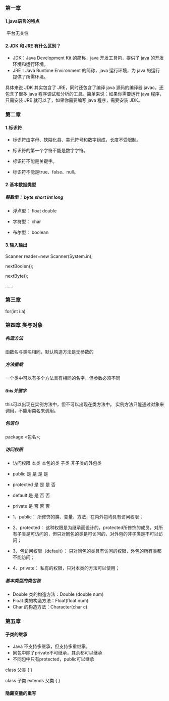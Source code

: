 ### 第一章

#### 1.java语言的特点

​	平台无关性

#### 2.JDK 和 JRE 有什么区别？

- JDK：Java Development Kit 的简称，java 开发工具包，提供了 java 的开发环境和运行环境。
- JRE：Java Runtime Environment 的简称，java 运行环境，为 java 的运行提供了所需环境。

具体来说 JDK 其实包含了 JRE，同时还包含了编译 java 源码的编译器 javac，还包含了很多 java 程序调试和分析的工具。简单来说：如果你需要运行 java 程序，只需安装 JRE 就可以了，如果你需要编写 java 程序，需要安装 JDK。

### 第二章

#### 1.标识符

- 标识符由字母、狭隘化县、美元符号和数字组成，长度不受限制。

- 标识符的第一个字符不能是数字字符。

- 标识符不能是关键字。

- 标识符不能是true、false、null。

  

#### 2.基本数据类型

 ##### 整数型： byte short int long
  
 - 浮点型： float double
  
 - 字符型： char
  
 - 布尔型： boolean

  #### 3.输入输出

Scanner reader=new Scanner(System.in);

nextBoolen();

nextByte();

......

### 第三章

for(int i:a)

### 第四章 类与对象

##### 构造方法

函数名与类名相同，默认构造方法是无参数的

##### 方法重载

一个类中可以有多个方法具有相同的名字，但参数必须不同

##### this关键字

this可以出现在实例方法中，但不可以出现在类方法中。
实例方法只能通过对象来调用，不能用类名来调用。

##### 包语句
package <包名>;

##### 访问权限

- 访问权限	 本类	 本包的类	 子类	 非子类的外包类
- public	   是	    是	     是	     是
- protected	是    	是      是       否
- default	  是   	是	     否       否
- private	  是	    否	     否       否

- 1、public： 所修饰的类、变量、方法，在内外包均具有访问权限；
- 2、protected： 这种权限是为继承而设计的，protected所修饰的成员，对所有子类是可访问的，但只对同包的类是可访问的，对外包的非子类是不可以访问；
- 3、包访问权限（default）： 只对同包的类具有访问的权限，外包的所有类都不能访问；
- 4、private： 私有的权限，只对本类的方法可以使用；

##### 基本类型的类包装
- Double 类的构造方法：Double (double num)
- Float 类的构造方法：Float(float num)
- Char 的构造方法：Character(char c)

### 第五章

#### 子类的继承
- Java 不支持多继承，但支持多重继承。
- 同包中除了private不可继承，其余都可以继承
- 不同包中只有protected，public可以继承

class 父类 {
}
 
class 子类 extends 父类 {
}

#### 隐藏变量的重写



